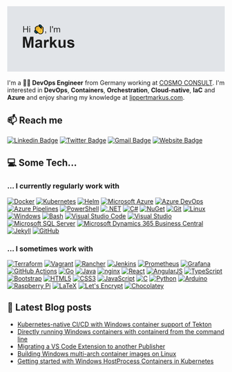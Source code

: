 <a href="#"><img src="https://github.com/lippertmarkus/lippertmarkus/raw/master/header.png" alt="Hi, I'm Markus" title="Hi, I'm Markus" /></a>

I'm a **👨‍💻 DevOps Engineer** from Germany working at [COSMO CONSULT](https://cosmoconsult.com). I'm interested in **DevOps**, **Containers**, **Orchestration**, **Cloud-native**, **IaC** and **Azure** and enjoy sharing my knowledge at [lippertmarkus.com](https://lippertmarkus.com).

## 📫 Reach me

[![Linkedin Badge](https://img.shields.io/badge/lippertmarkus%20-%230077B5.svg?&style=flat&logo=linkedin&logoColor=white)](https://www.linkedin.com/in/lippertmarkus/)
[![Twitter Badge](https://img.shields.io/badge/lippert__markus%20-%231DA1F2.svg?&style=flat&logo=Twitter&logoColor=white)](https://twitter.com/lippert_markus)
[![Gmail Badge](https://img.shields.io/badge/-markus9656-c14438?style=flat&logo=Gmail&logoColor=white&link=mailto:markus9656@gmail.com)](mailto:markus9656@gmail.com)
[![Website Badge](https://img.shields.io/badge/-lippertmarkus.com-0078d7?style=flat&logo=microsoft-edge&logoColor=white&link=https://lippertmarkus.com)](https://lippertmarkus.com)

## 💻 Some Tech...

### ... I currently regularly work with
<a href="#"><img height="32" width="32" src="https://cdn.jsdelivr.net/npm/simple-icons@v3/icons/docker.svg" alt="Docker" title="Docker" /></a>
<a href="#"><img height="32" width="32" src="https://cdn.jsdelivr.net/npm/simple-icons@v3/icons/kubernetes.svg" alt="Kubernetes" title="Kubernetes" /></a>
<a href="#"><img height="32" width="32" src="https://cdn.jsdelivr.net/npm/simple-icons@v3/icons/helm.svg" alt="Helm" title="Helm" /></a>
<a href="#"><img height="32" width="32" src="https://cdn.jsdelivr.net/npm/simple-icons@v3/icons/microsoftazure.svg" alt="Microsoft Azure" title="Microsoft Azure" /></a>
<a href="#"><img height="32" width="32" src="https://cdn.jsdelivr.net/npm/simple-icons@v3/icons/azuredevops.svg" alt="Azure DevOps" title="Azure DevOps" /></a>
<a href="#"><img height="32" width="32" src="https://cdn.jsdelivr.net/npm/simple-icons@v3/icons/azurepipelines.svg" alt="Azure Pipelines" title="Azure Pipelines" /></a>
<a href="#"><img height="32" width="32" src="https://cdn.jsdelivr.net/npm/simple-icons@v3/icons/powershell.svg" alt="PowerShell" title="PowerShell" /></a>
<a href="#"><img height="32" width="32" src="https://cdn.jsdelivr.net/npm/simple-icons@v3/icons/dot-net.svg" alt=".NET" title=".NET" /></a>
<a href="#"><img height="32" width="32" src="https://cdn.jsdelivr.net/npm/simple-icons@v3/icons/csharp.svg" alt="C#" title="C#" /></a>
<a href="#"><img height="32" width="32" src="https://cdn.jsdelivr.net/npm/simple-icons@v3/icons/nuget.svg" alt="NuGet" title="NuGet" /></a>
<a href="#"><img height="32" width="32" src="https://cdn.jsdelivr.net/npm/simple-icons@v3/icons/git.svg" alt="Git" title="Git" /></a>
<a href="#"><img height="32" width="32" src="https://cdn.jsdelivr.net/npm/simple-icons@v3/icons/linux.svg" alt="Linux" title="Linux" /></a>
<a href="#"><img height="32" width="32" src="https://cdn.jsdelivr.net/npm/simple-icons@v3/icons/windows.svg" alt="Windows" title="Windows" /></a>
<a href="#"><img height="32" width="32" src="https://cdn.jsdelivr.net/npm/simple-icons@v3/icons/gnubash.svg" alt="Bash" title="Bash" /></a>
<a href="#"><img height="32" width="32" src="https://cdn.jsdelivr.net/npm/simple-icons@v3/icons/visualstudiocode.svg" alt="Visual Studio Code" title="Visual Studio Code" /></a>
<a href="#"><img height="32" width="32" src="https://cdn.jsdelivr.net/npm/simple-icons@v3/icons/visualstudio.svg" alt="Visual Studio" title="Visual Studio" /></a>
<a href="#"><img height="32" width="32" src="https://cdn.jsdelivr.net/npm/simple-icons@v3/icons/microsoftsqlserver.svg" alt="Microsoft SQL Server" title="Microsoft SQL Server" /></a>
<a href="#"><img height="32" width="32" src="https://cdn.jsdelivr.net/npm/simple-icons@v3/icons/dynamics365.svg" alt="Microsoft Dynamics 365 Business Central" title="Microsoft Dynamics 365 Business Central" /></a>
<a href="#"><img height="32" width="32" src="https://cdn.jsdelivr.net/npm/simple-icons@v3/icons/jekyll.svg" alt="Jekyll" title="Jekyll" /></a>
<a href="#"><img height="32" width="32" src="https://cdn.jsdelivr.net/npm/simple-icons@v3/icons/github.svg" alt="GitHub" title="GitHub" /></a>

### ... I sometimes work with

<a href="#"><img height="32" width="32" src="https://cdn.jsdelivr.net/npm/simple-icons@v3/icons/terraform.svg" alt="Terraform" title="Terraform" /></a>
<a href="#"><img height="32" width="32" src="https://cdn.jsdelivr.net/npm/simple-icons@v3/icons/vagrant.svg" alt="Vagrant" title="Vagrant" /></a>
<a href="#"><img height="32" width="32" src="https://cdn.jsdelivr.net/npm/simple-icons@v3/icons/rancher.svg" alt="Rancher" title="Rancher" /></a>
<a href="#"><img height="32" width="32" src="https://cdn.jsdelivr.net/npm/simple-icons@v3/icons/jenkins.svg" alt="Jenkins" title="Jenkins" /></a>
<a href="#"><img height="32" width="32" src="https://cdn.jsdelivr.net/npm/simple-icons@v3/icons/prometheus.svg" alt="Prometheus" title="Prometheus" /></a>
<a href="#"><img height="32" width="32" src="https://cdn.jsdelivr.net/npm/simple-icons@v3/icons/grafana.svg" alt="Grafana" title="Grafana" /></a>
<a href="#"><img height="32" width="32" src="https://cdn.jsdelivr.net/npm/simple-icons@v3/icons/githubactions.svg" alt="GitHub Actions" title="GitHub Actions" /></a>
<a href="#"><img height="32" width="32" src="https://cdn.jsdelivr.net/npm/simple-icons@v3/icons/go.svg" alt="Go" title="Go" /></a>
<a href="#"><img height="32" width="32" src="https://cdn.jsdelivr.net/npm/simple-icons@v3/icons/java.svg" alt="Java" title="Java" /></a>
<a href="#"><img height="32" width="32" src="https://cdn.jsdelivr.net/npm/simple-icons@v3/icons/nginx.svg" alt="nginx" title="nginx" /></a>
<a href="#"><img height="32" width="32" src="https://cdn.jsdelivr.net/npm/simple-icons@v3/icons/react.svg" alt="React" title="React" /></a>
<a href="#"><img height="32" width="32" src="https://cdn.jsdelivr.net/npm/simple-icons@v3/icons/angularjs.svg" alt="AngularJS" title="AngularJS" /></a>
<a href="#"><img height="32" width="32" src="https://cdn.jsdelivr.net/npm/simple-icons@v3/icons/typescript.svg" alt="TypeScript" title="TypeScript" /></a>
<a href="#"><img height="32" width="32" src="https://cdn.jsdelivr.net/npm/simple-icons@v3/icons/bootstrap.svg" alt="Bootstrap" title="Bootstrap" /></a>
<a href="#"><img height="32" width="32" src="https://cdn.jsdelivr.net/npm/simple-icons@v3/icons/html5.svg" alt="HTML5" title="HTML5" /></a>
<a href="#"><img height="32" width="32" src="https://cdn.jsdelivr.net/npm/simple-icons@v3/icons/css3.svg" alt="CSS3" title="CSS3" /></a>
<a href="#"><img height="32" width="32" src="https://cdn.jsdelivr.net/npm/simple-icons@v3/icons/javascript.svg" alt="JavaScript" title="JavaScript" /></a>
<a href="#"><img height="32" width="32" src="https://cdn.jsdelivr.net/npm/simple-icons@v3/icons/c.svg" alt="C" title="C" /></a>
<a href="#"><img height="32" width="32" src="https://cdn.jsdelivr.net/npm/simple-icons@v3/icons/python.svg" alt="Python" title="Python" /></a>
<a href="#"><img height="32" width="32" src="https://cdn.jsdelivr.net/npm/simple-icons@v3/icons/arduino.svg" alt="Arduino" title="Arduino" /></a>
<a href="#"><img height="32" width="32" src="https://cdn.jsdelivr.net/npm/simple-icons@v3/icons/raspberrypi.svg" alt="Raspberry Pi" title="Raspberry Pi" /></a>
<a href="#"><img height="32" width="32" src="https://cdn.jsdelivr.net/npm/simple-icons@v3/icons/latex.svg" alt="LaTeX" title="LaTeX" /></a>
<a href="#"><img height="32" width="32" src="https://cdn.jsdelivr.net/npm/simple-icons@v3/icons/letsencrypt.svg" alt="Let's Encrypt" title="Let's Encrypt" /></a>
<a href="#"><img height="32" width="32" src="https://cdn.jsdelivr.net/npm/simple-icons@v3/icons/chocolatey.svg" alt="Chocolatey" title="Chocolatey" /></a>


## 📕 Latest Blog posts
<!-- BLOG-POST-LIST:START -->
- [Kubernetes-native CI/CD with Windows container support of Tekton](https://lippertmarkus.com/2022/02/26/k8s-native-ci-cd-windows-tekton/)
- [Directly running Windows containers with containerd from the command line](https://lippertmarkus.com/2022/01/22/containerd-ctr-windows/)
- [Migrating a VS Code Extension to another Publisher](https://lippertmarkus.com/2021/12/09/vscode-publisher-migration/)
- [Building Windows multi-arch container images on Linux](https://lippertmarkus.com/2021/11/30/win-multiarch-img-lin/)
- [Getting started with Windows HostProcess Containers in Kubernetes](https://lippertmarkus.com/2021/11/05/k8s-win22-hostprocess/)
<!-- BLOG-POST-LIST:END -->
